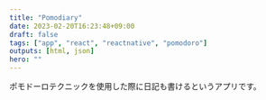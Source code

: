 ```yaml
---
title: "Pomodiary"
date: 2023-02-20T16:23:48+09:00
draft: false
tags: ["app", "react", "reactnative", "pomodoro"]
outputs: [html, json]
hero: ""
---
```


ポモドーロテクニックを使用した際に日記も書けるというアプリです。
